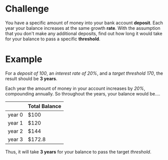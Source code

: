 # Challenge
You have a specific amount of money into your bank account **deposit**.
Each year your balance increases at the same growth **rate**.
With the assumption that you don't make any additional deposits, find out how long it would take for your balance to pass a specific **threshold**.

# Example
For a *deposit of 100*, an *interest rate of 20%*, and a *target threshold 170*, the result should be **3 years**.

Each year the amount of money in your account increases by *20%*, compounding annually.
So throughout the years, your balance would be&hellip;.

|        | Total Balance |
|--------|---------------|
| year 0 |          $100 |
| year 1 |          $120 |
| year 2 |          $144 |
| year 3 |        $172.8 |

Thus, it will take **3 years** for your balance to pass the target *threshold*.
